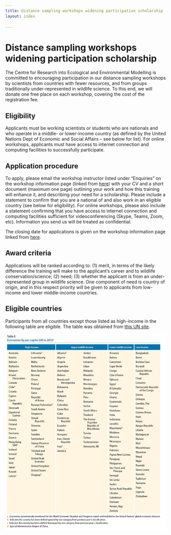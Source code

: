 ```yaml
---
title: Distance sampling workshops widening participation scholarship
layout: index

---
```


# Distance sampling workshops widening participation scholarship

The Centre for Research into Ecological and Environmental Modelling is committed to encouraging participation in our distance sampling workshops by scientists from countries with fewer resources, and from groups traditionally under-represented in wildlife science.  To this end, we will donate one free place on each workshop, covering the cost of the registration fee.

## Eligibility

Applicants must be working scientists or students who are nationals and who operate in a middle- or lower-income country (as defined by the United Nations Dept of Economic and Social Affairs – see below for list).  For online workshops, applicants must have access to internet connection and computing facilities to successfully participate.

## Application procedure

To apply, please email the workshop instructor listed under “Enquiries” on the workshop information page (linked from [here](https://workshops.distancesampling.org/)) with your CV and a short document (maximum one page) outlining your work and how this training will enhance it, and describing your need for a scholarship.  Please include a statement to confirm that you are a national of and also work in an eligible country (see below for eligibility).  For online workshops, please also include a statement confirming that you have access to internet connection and computing facilities sufficient for videoconferencing (Skype, Teams, Zoom, etc).  Information you send us will be treated as confidential. 

The closing date for applications is given on the workshop information page linked from [here](https://workshops.distancesampling.org/).

## Award criteria

Applications will be ranked according to: (1) merit, in terms of the likely difference the training will make to the applicant’s career and to wildlife conservation/science; (2) need; (3) whether the applicant is from an under-represented group in wildlife science.  One component of need is country of origin, and in this respect priority will be given to applicants from low-income and lower middle-income countries.

## Eligible countries

Participants from all countries except those listed as high-income in the following table are eligible.  The table was obtained from [this UN site](https://www.un.org/en/development/desa/policy/wesp/wesp_current/2014wesp_country_classification.pdf).

![country classification](./images/income-table.jpg)

